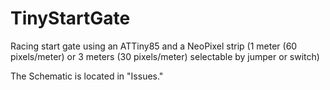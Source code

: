 # TinyStartGate
Racing start gate using an ATTiny85 and a NeoPixel strip (1 meter (60 pixels/meter) or 3 meters (30 pixels/meter) selectable by jumper or switch)

The Schematic is located in "Issues."
